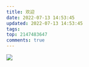```yaml
---
title: 欢迎
date: 2022-07-13 14:53:45
updated: 2022-07-13 14:53:45
tags:
top: 2147483647
comments: true
---
```

![](https://api.xecades.xyz/api?date=2023-06-25&str=%E6%88%91%E7%9A%84%E4%B8%8B%E4%B8%80%E4%B8%AA%E7%94%9F%E6%97%A5&quote=%E7%A5%9D%E6%82%A8AKIOI&email=HaowenShi%40outlook.com&github=ShwStone&wechat=uhygygyg&codeforces=Shihaowen&luogu=ShwStone&bilibili=%E4%B8%80%E9%A2%97%E7%9F%B3%E5%A4%B4&img=3)
